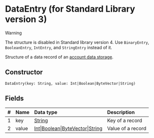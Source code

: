 # DataEntry (for Standard Library version 3)

> [!WARNING]
> The structure is disabled in Standard library version 4. Use `BinaryEntry`, `BooleanEntry`, `IntEntry`, and `StringEntry` instead of it.


Structure of a data record of an [account data storage](/blockchain/account/account-data-storage.md).

## Constructor

``` ride
DataEntry(key: String, value: Int|Boolean|ByteVector|String)
```

## Fields

|   #   | Name | Data type | Description |
| :--- | :--- | :--- | :--- |
| 1 | key | [String](/ride/data-types/string.md) | Key of a record |
| 2 | value|[Int](/ride/data-types/int.md)&#124;[Boolean](/ride/data-types/boolean.md)&#124;[ByteVector](/ride/data-types/byte-vector.md)&#124;[String](/ride/data-types/string.md) | Value of a record |
